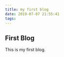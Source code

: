 ```yaml
---
title: my first blog
date: 2019-07-07 21:55:41
tags: 
---
```


## First Blog

This is my first blog.







